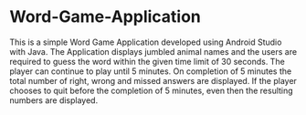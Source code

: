 # Word-Game-Application

This is a simple Word Game Application developed using Android Studio with Java.
The Application displays jumbled animal names and the users are required to guess the word within the given time limit of 30 seconds.
The player can continue to play until 5 minutes. On completion of 5 minutes the total number of right, wrong and missed answers are displayed.
If the player chooses to quit before the completion of 5 minutes, even then the resulting numbers are displayed.
